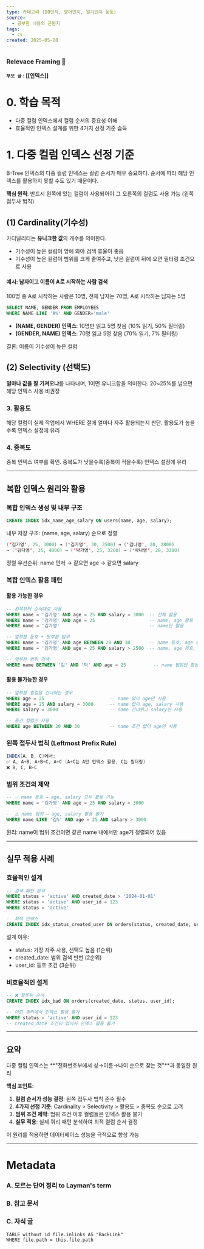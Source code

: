 ```yaml
---
type: 카테고리 (DB인지, 영어인지, 일기인지 등등)
source:
  - 공부한 내용의 근원지
tags:
  - cs
created: 2025-05-28
---
```


### Relevace Framing 🧩

**`부모 글` : [[인덱스]]**

# 0. 학습 목적

- 다중 컬럼 인덱스에서 컬럼 순서의 중요성 이해
- 효율적인 인덱스 설계를 위한 4가지 선정 기준 습득

# 1. 다중 컬럼 인덱스 선정 기준

B-Tree 인덱스의 다중 컬럼 인덱스는 컬럼 순서가 매우 중요하다. 순서에 따라 해당 인덱스를 활용하지 못할 수도 있기 때문이다.

**핵심 원칙**: 반드시 왼쪽에 있는 컬럼이 사용되어야 그 오른쪽의 컬럼도 사용 가능 (왼쪽 접두사 법칙)

## (1) Cardinality(기수성)

카디널리티는 **유니크한 값**의 개수를 의미한다.

- 기수성이 높은 컬럼이 앞에 와야 검색 효율이 좋음
- 기수성이 높은 컬럼이 범위를 크게 줄여주고, 낮은 컬럼이 뒤에 오면 필터링 조건으로 사용

#### 예시: 남자이고 이름이 A로 시작하는 사람 검색

100명 중 A로 시작하는 사람은 10명, 전체 남자는 70명, A로 시작하는 남자는 5명

```sql
SELECT NAME, GENDER FROM EMPLOYEES 
WHERE NAME LIKE 'A%' AND GENDER='male'
```

- **(NAME, GENDER) 인덱스**: 10명만 읽고 5명 찾음 (10% 읽기, 50% 필터링)
- **(GENDER, NAME) 인덱스**: 70명 읽고 5명 찾음 (70% 읽기, 7% 필터링)

결론: 이름이 기수성이 높은 컬럼

## (2) Selectivity (선택도)

**얼마나 값을 잘 가져오냐**를 나타내며, 1이면 유니크함을 의미한다. 20~25%를 넘으면 해당 인덱스 사용 비권장

### 3. 활용도

해당 컬럼이 실제 작업에서 WHERE 절에 얼마나 자주 활용되는지 판단. 활용도가 높을수록 인덱스 설정에 유리

### 4. 중복도

중복 인덱스 여부를 확인. 중복도가 낮을수록(중복이 적을수록) 인덱스 설정에 유리

---

## 복합 인덱스 원리와 활용

### 복합 인덱스 생성 및 내부 구조

```sql
CREATE INDEX idx_name_age_salary ON users(name, age, salary);
```

내부 저장 구조: (name, age, salary) 순으로 정렬

```java
('김가영', 25, 3000) → ('김가영', 30, 3500) → ('김나영', 20, 2800) 
→ ('김다영', 35, 4000) → ('박가영', 25, 3200) → ('박나영', 28, 3300)
```

정렬 우선순위: name 먼저 → 같으면 age → 같으면 salary

### 복합 인덱스 활용 패턴

#### 활용 가능한 경우

```sql
-- 왼쪽부터 순서대로 사용
WHERE name = '김가영' AND age = 25 AND salary = 3000  -- 전체 활용
WHERE name = '김가영' AND age = 25                    -- name, age 활용
WHERE name = '김가영'                                 -- name만 활용

-- 앞부분 등호 + 뒷부분 범위
WHERE name = '김가영' AND age BETWEEN 20 AND 30       -- name 등호, age 범위
WHERE name = '김가영' AND age = 25 AND salary > 2500  -- name, age 등호, salary 범위

-- 앞부분 범위 검색
WHERE name BETWEEN '김' AND '박' AND age = 25          -- name 범위만 활용, age는 비활용
```

#### 활용 불가능한 경우

```sql
-- 앞부분 컬럼을 건너뛰는 경우
WHERE age = 25                        -- name 없이 age만 사용
WHERE age = 25 AND salary = 3000      -- name 없이 age, salary 사용
WHERE salary = 3000                   -- name 건너뛰고 salary만 사용

-- 중간 컬럼만 사용
WHERE age BETWEEN 20 AND 30           -- name 조건 없이 age만 사용
```

### 왼쪽 접두사 법칙 (Leftmost Prefix Rule)

```java
INDEX(A, B, C)에서:
✅ A, A+B, A+B+C, A+C (A+C는 A만 인덱스 활용, C는 필터링)
❌ B, C, B+C
```

### 범위 조건의 제약

```sql
-- ✅ name 등호 → age, salary 모두 활용 가능
WHERE name = '김가영' AND age = 25 AND salary > 3000

-- ⚠️ name 범위 → age, salary 활용 불가  
WHERE name LIKE '김%' AND age = 25 AND salary > 3000
```

원리: name이 범위 조건이면 같은 name 내에서만 age가 정렬되어 있음

---

## 실무 적용 사례

### 효율적인 설계

```sql
-- 검색 패턴 분석
WHERE status = 'active' AND created_date > '2024-01-01'
WHERE status = 'active' AND user_id = 123
WHERE status = 'active'

-- 최적 인덱스
CREATE INDEX idx_status_created_user ON orders(status, created_date, user_id);
```

설계 이유:

- status: 가장 자주 사용, 선택도 높음 (1순위)
- created_date: 범위 검색 빈번 (2순위)
- user_id: 등호 조건 (3순위)

### 비효율적인 설계

```sql
-- ❌ 잘못된 순서
CREATE INDEX idx_bad ON orders(created_date, status, user_id);

-- 이런 쿼리에서 인덱스 활용 불가
WHERE status = 'active' AND user_id = 123  
-- created_date 조건이 없어서 인덱스 활용 불가
```

---

## 요약

다중 컬럼 인덱스는 **"전화번호부에서 성→이름→나이 순으로 찾는 것"**과 동일한 원리

**핵심 포인트:**

1. **컬럼 순서가 성능 결정**: 왼쪽 접두사 법칙 준수 필수
2. **4가지 선정 기준**: Cardinality > Selectivity > 활용도 > 중복도 순으로 고려
3. **범위 조건 제약**: 범위 조건 이후 컬럼들은 인덱스 활용 불가
4. **실무 적용**: 실제 쿼리 패턴 분석하여 최적 컬럼 순서 결정

이 원리를 적용하면 데이터베이스 성능을 극적으로 향상 가능

---

# Metadata

### A. 모르는 단어 정리 to Layman's term

###  B. 참고 문서

### C. 자식 글

```dataview
TABLE without id file.inlinks AS "BackLink"
WHERE file.path = this.file.path
```
